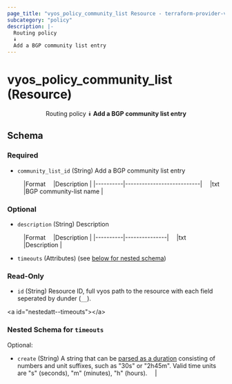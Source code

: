 ```yaml
---
page_title: "vyos_policy_community_list Resource - terraform-provider-vyos"
subcategory: "policy"
description: |-
  Routing policy
  ⯯
  Add a BGP community list entry
---
```


# vyos_policy_community_list (Resource)
<center>

Routing policy
⯯
**Add a BGP community list entry**


</center>

## Schema

### Required

- `community_list_id` (String) Add a BGP community list entry

    &emsp;|Format  &emsp;|Description              |
    |----------|---------------------------|
    &emsp;|txt     &emsp;|BGP community-list name  |

### Optional

- `description` (String) Description

    &emsp;|Format  &emsp;|Description  |
    |----------|---------------|
    &emsp;|txt     &emsp;|Description  |
- `timeouts` (Attributes) (see [below for nested schema](#nestedatt--timeouts))

### Read-Only

- `id` (String) Resource ID, full vyos path to the resource with each field seperated by dunder (`__`).

&lt;a id=&#34;nestedatt--timeouts&#34;&gt;&lt;/a&gt;
### Nested Schema for `timeouts`

Optional:

- `create` (String) A string that can be [parsed as a duration](https://pkg.go.dev/time#ParseDuration) consisting of numbers and unit suffixes, such as &#34;30s&#34; or &#34;2h45m&#34;. Valid time units are &#34;s&#34; (seconds), &#34;m&#34; (minutes), &#34;h&#34; (hours).  &emsp;|
